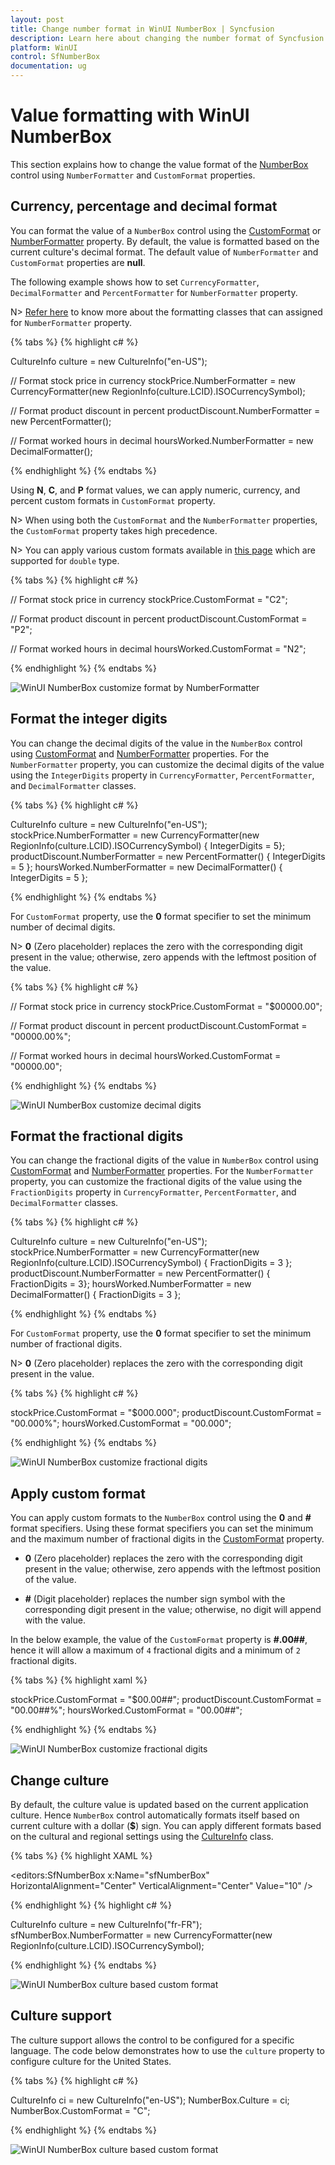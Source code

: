 ```yaml
---
layout: post
title: Change number format in WinUI NumberBox | Syncfusion
description: Learn here about changing the number format of Syncfusion WinUI NumberBox (SfNumberBox) control and more.
platform: WinUI
control: SfNumberBox
documentation: ug
---
```


# Value formatting with WinUI NumberBox

This section explains how to change the value format of the [NumberBox](https://help.syncfusion.com/cr/winui/Syncfusion.UI.Xaml.Editors.SfNumberBox.html) control using `NumberFormatter` and `CustomFormat` properties.

## Currency, percentage and decimal format

You can format the value of a `NumberBox` control using the [CustomFormat](https://help.syncfusion.com/cr/winui/Syncfusion.UI.Xaml.Editors.SfNumberBox.html#Syncfusion_UI_Xaml_Editors_SfNumberBox_CustomFormat) or [NumberFormatter](https://help.syncfusion.com/cr/winui/Syncfusion.UI.Xaml.Editors.SfNumberBox.html#Syncfusion_UI_Xaml_Editors_SfNumberBox_NumberFormatter) property. By default, the value is formatted based on the current culture's decimal format. The default value of `NumberFormatter` and `CustomFormat` properties are **null**.

The following example shows how to set `CurrencyFormatter`, `DecimalFormatter` and `PercentFormatter` for `NumberFormatter` property. 

N> [Refer here](https://docs.microsoft.com/en-us/uwp/api/windows.globalization.numberformatting?view=winrt-19041#classes) to know more about the formatting classes that can assigned for `NumberFormatter` property.

{% tabs %}
{% highlight c# %}

CultureInfo culture = new CultureInfo("en-US");

// Format stock price in currency
stockPrice.NumberFormatter = new CurrencyFormatter(new RegionInfo(culture.LCID).ISOCurrencySymbol);

// Format product discount in percent
productDiscount.NumberFormatter = new PercentFormatter();

// Format worked hours in decimal
hoursWorked.NumberFormatter = new DecimalFormatter();

{% endhighlight %}
{% endtabs %}

Using **N**, **C**, and **P** format values, we can apply numeric, currency, and percent custom formats in `CustomFormat` property.

N> When using both the `CustomFormat` and the `NumberFormatter` properties, the `CustomFormat` property takes high precedence. 

N> You can apply various custom formats available in [this page](https://docs.microsoft.com/en-us/dotnet/standard/base-types/standard-numeric-format-strings) which are supported for `double` type.

{% tabs %}
{% highlight c# %}

// Format stock price in currency
stockPrice.CustomFormat = "C2";

// Format product discount in percent
productDiscount.CustomFormat = "P2";

// Format worked hours in decimal
hoursWorked.CustomFormat = "N2";

{% endhighlight %}
{% endtabs %}

![WinUI NumberBox customize format by NumberFormatter](Formatting_images/winui-numberbox-numberformatter.png)

## Format the integer digits

You can change the decimal digits of the value in the `NumberBox` control using [CustomFormat](https://help.syncfusion.com/cr/winui/Syncfusion.UI.Xaml.Editors.SfNumberBox.html#Syncfusion_UI_Xaml_Editors_SfNumberBox_CustomFormat) and [NumberFormatter](https://help.syncfusion.com/cr/winui/Syncfusion.UI.Xaml.Editors.SfNumberBox.html#Syncfusion_UI_Xaml_Editors_SfNumberBox_NumberFormatter) properties. For the `NumberFormatter` property, you can customize the decimal digits of the value using the `IntegerDigits` property in `CurrencyFormatter`, `PercentFormatter`, and `DecimalFormatter` classes.

{% tabs %}
{% highlight c# %}

CultureInfo culture = new CultureInfo("en-US");
stockPrice.NumberFormatter = new CurrencyFormatter(new RegionInfo(culture.LCID).ISOCurrencySymbol) { IntegerDigits = 5};
productDiscount.NumberFormatter = new PercentFormatter() { IntegerDigits = 5 };
hoursWorked.NumberFormatter = new DecimalFormatter() { IntegerDigits = 5 };

{% endhighlight %}
{% endtabs %}

For `CustomFormat` property, use the **0** format specifier to set the minimum number of decimal digits.  

N> **0** (Zero placeholder) replaces the zero with the corresponding digit present in the value; otherwise, zero appends with the leftmost position of the value. 

{% tabs %}
{% highlight c# %}

// Format stock price in currency
stockPrice.CustomFormat = "$00000.00";

// Format product discount in percent
productDiscount.CustomFormat = "00000.00%";

// Format worked hours in decimal
hoursWorked.CustomFormat = "00000.00";

{% endhighlight %}
{% endtabs %}

![WinUI NumberBox customize decimal digits](Formatting_images/winui-numberbox-change-decimal-digits.png)

## Format the fractional digits

You can change the fractional digits of the value in `NumberBox` control using [CustomFormat](https://help.syncfusion.com/cr/winui/Syncfusion.UI.Xaml.Editors.SfNumberBox.html#Syncfusion_UI_Xaml_Editors_SfNumberBox_CustomFormat) and [NumberFormatter](https://help.syncfusion.com/cr/winui/Syncfusion.UI.Xaml.Editors.SfNumberBox.html#Syncfusion_UI_Xaml_Editors_SfNumberBox_NumberFormatter) properties. For the `NumberFormatter` property, you can customize the fractional digits of the value using the `FractionDigits` property in `CurrencyFormatter`, `PercentFormatter`, and `DecimalFormatter` classes.

{% tabs %}
{% highlight c# %}

CultureInfo culture = new CultureInfo("en-US");
stockPrice.NumberFormatter = new CurrencyFormatter(new RegionInfo(culture.LCID).ISOCurrencySymbol) { FractionDigits = 3 };
productDiscount.NumberFormatter = new PercentFormatter() { FractionDigits = 3};
hoursWorked.NumberFormatter = new DecimalFormatter() { FractionDigits = 3 };

{% endhighlight %}
{% endtabs %}

For `CustomFormat` property, use the **0** format specifier to set the minimum number of fractional digits.  

N> **0** (Zero placeholder) replaces the zero with the corresponding digit present in the value.

{% tabs %}
{% highlight c# %}

stockPrice.CustomFormat = "$000.000";
productDiscount.CustomFormat = "00.000%";
hoursWorked.CustomFormat = "00.000";

{% endhighlight %}
{% endtabs %}

![WinUI NumberBox customize fractional digits](Formatting_images/winui-numberbox-change-fractional-digits.png)

## Apply custom format

You can apply custom formats to the `NumberBox` control using the **0** and **#** format specifiers. Using these format specifiers you can set the minimum and the maximum number of fractional digits in the [CustomFormat](https://help.syncfusion.com/cr/winui/Syncfusion.UI.Xaml.Editors.SfNumberBox.html#Syncfusion_UI_Xaml_Editors_SfNumberBox_CustomFormat) property. 

   * **0** (Zero placeholder) replaces the zero with the corresponding digit present in the value; otherwise, zero appends with the leftmost position of the value. 

   * **#** (Digit placeholder) replaces the number sign symbol with the corresponding digit present in the value; otherwise, no digit will append with the value. 

In the below example, the value of the `CustomFormat` property is **#.00##**, hence it will allow a maximum of `4` fractional digits and a minimum of `2` fractional digits.

{% tabs %}
{% highlight xaml %}

stockPrice.CustomFormat = "$00.00##";
productDiscount.CustomFormat = "00.00##%";
hoursWorked.CustomFormat = "00.00##";

{% endhighlight %}
{% endtabs %}

![WinUI NumberBox customize fractional digits](Formatting_images/winui-numberbox-apply-customformat.png)

## Change culture

By default, the culture value is updated based on the current application culture. Hence `NumberBox` control automatically formats itself based on current culture with a dollar (**$**) sign. You can apply different formats based on the cultural and regional settings using the [CultureInfo](https://docs.microsoft.com/en-us/dotnet/api/system.globalization.cultureinfo?view=net-5.0) class.

{% tabs %}
{% highlight XAML %}

<editors:SfNumberBox x:Name="sfNumberBox"
                     HorizontalAlignment="Center" 
                     VerticalAlignment="Center" 
                     Value="10" />

{% endhighlight %}
{% highlight c# %}

CultureInfo culture = new CultureInfo("fr-FR");
sfNumberBox.NumberFormatter = new CurrencyFormatter(new RegionInfo(culture.LCID).ISOCurrencySymbol);

{% endhighlight %}
{% endtabs %}

![WinUI NumberBox culture based custom format](Formatting_images/winui-numberbox-apply-format-by-culture.png)

## Culture support

The culture support allows the control to be configured for a specific language. The code below demonstrates how to use the `culture` property to configure culture for the United States.

{% tabs %}
{% highlight c# %}

CultureInfo ci = new CultureInfo("en-US");
NumberBox.Culture = ci;
NumberBox.CustomFormat = "C";
         

{% endhighlight %}
{% endtabs %}

![WinUI NumberBox culture based custom format](Formatting_images/winui-numberbox-culture_support.png)

